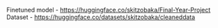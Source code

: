 Finetuned model - https://huggingface.co/skitzobaka/Final-Year-Project
Dataset - https://huggingface.co/datasets/skitzobaka/cleaneddata
